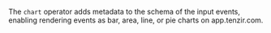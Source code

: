 The `chart` operator adds metadata to the schema of the input events,
enabling rendering events as bar, area, line, or pie charts on app.tenzir.com.
